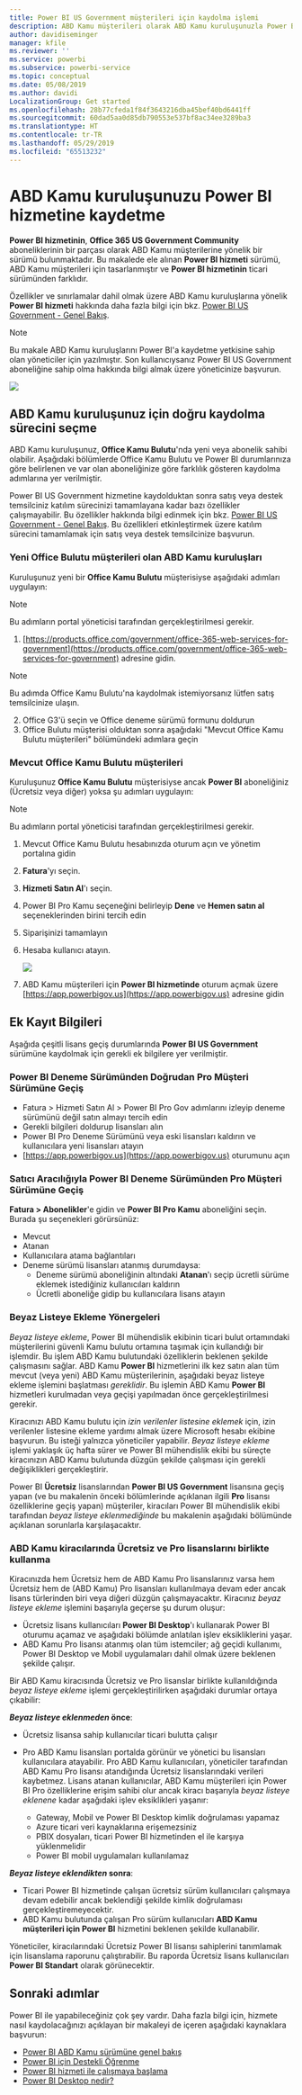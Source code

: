 ```yaml
---
title: Power BI US Government müşterileri için kaydolma işlemi
description: ABD Kamu müşterileri olarak ABD Kamu kuruluşunuzla Power BI US Government hizmetine kaydolmayı öğrenin
author: davidiseminger
manager: kfile
ms.reviewer: ''
ms.service: powerbi
ms.subservice: powerbi-service
ms.topic: conceptual
ms.date: 05/08/2019
ms.author: davidi
LocalizationGroup: Get started
ms.openlocfilehash: 28b77cfeda1f84f3643216dba45bef40bd6441ff
ms.sourcegitcommit: 60dad5aa0d85db790553e537bf8ac34ee3289ba3
ms.translationtype: HT
ms.contentlocale: tr-TR
ms.lasthandoff: 05/29/2019
ms.locfileid: "65513232"
---
```

# <a name="enroll-your-us-government-organization-in-the-power-bi-service"></a>ABD Kamu kuruluşunuzu Power BI hizmetine kaydetme
**Power BI hizmetinin**, **Office 365 US Government Community** aboneliklerinin bir parçası olarak ABD Kamu müşterilerine yönelik bir sürümü bulunmaktadır. Bu makalede ele alınan **Power BI hizmeti** sürümü, ABD Kamu müşterileri için tasarlanmıştır ve **Power BI hizmetinin** ticari sürümünden farklıdır.

Özellikler ve sınırlamalar dahil olmak üzere ABD Kamu kuruluşlarına yönelik **Power BI hizmeti** hakkında daha fazla bilgi için bkz. [Power BI US Government - Genel Bakış](service-govus-overview.md).

> [!NOTE]
> Bu makale ABD Kamu kuruluşlarını Power BI'a kaydetme yetkisine sahip olan yöneticiler için yazılmıştır. Son kullanıcıysanız Power BI US Government aboneliğine sahip olma hakkında bilgi almak üzere yöneticinize başvurun.
> 
> 

![](media/service-govus-signup/service_govus_signup_1.png)

## <a name="select-the-right-sign-up-process-for-your-us-government-organization"></a>ABD Kamu kuruluşunuz için doğru kaydolma sürecini seçme
ABD Kamu kuruluşunuz, **Office Kamu Bulutu**'nda yeni veya abonelik sahibi olabilir. Aşağıdaki bölümlerde Office Kamu Bulutu ve Power BI durumlarınıza göre belirlenen ve var olan aboneliğinize göre farklılık gösteren kaydolma adımlarına yer verilmiştir.

Power BI US Government hizmetine kaydolduktan sonra satış veya destek temsilciniz katılım sürecinizi tamamlayana kadar bazı özellikler çalışmayabilir. Bu özellikler hakkında bilgi edinmek için bkz. [Power BI US Government - Genel Bakış](service-govus-overview.md). Bu özellikleri etkinleştirmek üzere katılım sürecini tamamlamak için satış veya destek temsilcinize başvurun.

### <a name="us-government-organizations-that-are-new-office-cloud-customers"></a>Yeni Office Bulutu müşterileri olan ABD Kamu kuruluşları
Kuruluşunuz yeni bir **Office Kamu Bulutu** müşterisiyse aşağıdaki adımları uygulayın:

> [!NOTE]
> Bu adımların portal yöneticisi tarafından gerçekleştirilmesi gerekir.
>

1. [https://products.office.com/government/office-365-web-services-for-government](https://products.office.com/government/office-365-web-services-for-government) adresine gidin.

>[!NOTE]
>Bu adımda Office Kamu Bulutu'na kaydolmak istemiyorsanız lütfen satış temsilcinize ulaşın.
>

2. Office G3'ü seçin ve Office deneme sürümü formunu doldurun
3. Office Bulutu müşterisi olduktan sonra aşağıdaki "Mevcut Office Kamu Bulutu müşterileri" bölümündeki adımlara geçin

### <a name="existing-office-government-cloud-customers"></a>Mevcut Office Kamu Bulutu müşterileri
Kuruluşunuz **Office Kamu Bulutu** müşterisiyse ancak **Power BI** aboneliğiniz (Ücretsiz veya diğer) yoksa şu adımları uygulayın:

> [!NOTE]
> Bu adımların portal yöneticisi tarafından gerçekleştirilmesi gerekir.
> 
> 

1. Mevcut Office Kamu Bulutu hesabınızda oturum açın ve yönetim portalına gidin
2. **Fatura**'yı seçin.
3. **Hizmeti Satın Al**'ı seçin.
4. Power BI Pro Kamu seçeneğini belirleyip **Dene** ve **Hemen satın al** seçeneklerinden birini tercih edin
5. Siparişinizi tamamlayın
6. Hesaba kullanıcı atayın.
   
   ![](media/service-govus-signup/service_govus_signup_5.png)
7. ABD Kamu müşterileri için **Power BI hizmetinde** oturum açmak üzere [https://app.powerbigov.us](https://app.powerbigov.us) adresine gidin

## <a name="additional-signup-information"></a>Ek Kayıt Bilgileri
Aşağıda çeşitli lisans geçiş durumlarında **Power BI US Government** sürümüne kaydolmak için gerekli ek bilgilere yer verilmiştir.

### <a name="direct-power-bi-trial-to-pro-customer-onboarding"></a>Power BI Deneme Sürümünden Doğrudan Pro Müşteri Sürümüne Geçiş
* Fatura > Hizmeti Satın Al > Power BI Pro Gov adımlarını izleyip deneme sürümünü değil satın almayı tercih edin
* Gerekli bilgileri doldurup lisansları alın
* Power BI Pro Deneme Sürümünü veya eski lisansları kaldırın ve kullanıcılara yeni lisansları atayın
* [https://app.powerbigov.us](https://app.powerbigov.us) oturumunu açın

### <a name="reseller-power-bi-trial-to-pro-customer-onboarding"></a>Satıcı Aracılığıyla Power BI Deneme Sürümünden Pro Müşteri Sürümüne Geçiş
**Fatura > Abonelikler**'e gidin ve **Power BI Pro Kamu** aboneliğini seçin. Burada şu seçenekleri görürsünüz:

* Mevcut
* Atanan
* Kullanıcılara atama bağlantıları
* Deneme sürümü lisansları atanmış durumdaysa:
  * Deneme sürümü aboneliğinin altındaki **Atanan**'ı seçip ücretli sürüme eklemek istediğiniz kullanıcıları kaldırın
  * Ücretli aboneliğe gidip bu kullanıcılara lisans atayın

### <a name="whitelisting-instructions"></a>Beyaz Listeye Ekleme Yönergeleri
*Beyaz listeye ekleme*, Power BI mühendislik ekibinin ticari bulut ortamındaki müşterilerini güvenli Kamu bulutu ortamına taşımak için kullandığı bir işlemdir. Bu işlem ABD Kamu bulutundaki özelliklerin beklenen şekilde çalışmasını sağlar. ABD Kamu **Power BI** hizmetlerini ilk kez satın alan tüm mevcut (veya yeni) ABD Kamu müşterilerinin, aşağıdaki beyaz listeye ekleme işlemini başlatması *gereklidir*. Bu işlemin ABD Kamu **Power BI** hizmetleri kurulmadan veya geçişi yapılmadan önce gerçekleştirilmesi gerekir. 

Kiracınızı ABD Kamu bulutu için *izin verilenler listesine eklemek* için, izin verilenler listesine ekleme yardımı almak üzere Microsoft hesabı ekibine başvurun. Bu isteği yalnızca yöneticiler yapabilir. *Beyaz listeye ekleme* işlemi yaklaşık üç hafta sürer ve Power BI mühendislik ekibi bu süreçte kiracınızın ABD Kamu bulutunda düzgün şekilde çalışması için gerekli değişiklikleri gerçekleştirir.

Power BI **Ücretsiz** lisanslarından **Power BI US Government** lisansına geçiş yapan (ve bu makalenin önceki bölümlerinde açıklanan ilgili **Pro** lisansı özelliklerine geçiş yapan) müşteriler, kiracıları Power BI mühendislik ekibi tarafından *beyaz listeye eklenmediğinde* bu makalenin aşağıdaki bölümünde açıklanan sorunlarla karşılaşacaktır.

### <a name="mixed-free-and-pro-licenses-in-us-government-tenants"></a>ABD Kamu kiracılarında Ücretsiz ve Pro lisanslarını birlikte kullanma
Kiracınızda hem Ücretsiz hem de ABD Kamu Pro lisanslarınız varsa hem Ücretsiz hem de (ABD Kamu) Pro lisansları kullanılmaya devam eder ancak lisans türlerinden biri veya diğeri düzgün çalışmayacaktır. Kiracınız *beyaz listeye ekleme* işlemini başarıyla geçerse şu durum oluşur:

* Ücretsiz lisans kullanıcıları **Power BI Desktop**'ı kullanarak Power BI oturumu açamaz ve aşağıdaki bölümde anlatılan işlev eksikliklerini yaşar.
* ABD Kamu Pro lisansı atanmış olan tüm istemciler; ağ geçidi kullanımı, Power BI Desktop ve Mobil uygulamaları dahil olmak üzere beklenen şekilde çalışır.

Bir ABD Kamu kiracısında Ücretsiz ve Pro lisanslar birlikte kullanıldığında *beyaz listeye ekleme* işlemi gerçekleştirilirken aşağıdaki durumlar ortaya çıkabilir:

**_Beyaz listeye eklenmeden_ önce**:

* Ücretsiz lisansa sahip kullanıcılar ticari bulutta çalışır
* Pro ABD Kamu lisansları portalda görünür ve yönetici bu lisansları kullanıcılara atayabilir. Pro ABD Kamu kullanıcıları, yöneticiler tarafından ABD Kamu Pro lisansı atandığında Ücretsiz lisanslarındaki verileri kaybetmez. Lisans atanan kullanıcılar, ABD Kamu müşterileri için Power BI Pro özelliklerine erişim sahibi olur ancak kiracı başarıyla *beyaz listeye eklenene* kadar aşağıdaki işlev eksiklikleri yaşanır:
  
  * Gateway, Mobil ve Power BI Desktop kimlik doğrulaması yapamaz
  * Azure ticari veri kaynaklarına erişemezsiniz
  * PBIX dosyaları, ticari Power BI hizmetinden el ile karşıya yüklenmelidir
  * Power BI mobil uygulamaları kullanılamaz

**_Beyaz listeye eklendikten_ sonra**:

* Ticari Power BI hizmetinde çalışan ücretsiz sürüm kullanıcıları çalışmaya devam edebilir ancak beklendiği şekilde kimlik doğrulaması gerçekleştiremeyecektir.
* ABD Kamu bulutunda çalışan Pro sürüm kullanıcıları **ABD Kamu müşterileri için Power BI** hizmetini beklenen şekilde kullanabilir.

Yöneticiler, kiracılarındaki Ücretsiz Power BI lisansı sahiplerini tanımlamak için lisanslama raporunu çalıştırabilir. Bu raporda Ücretsiz lisans kullanıcıları **Power BI Standart** olarak görünecektir.

## <a name="next-steps"></a>Sonraki adımlar
Power BI ile yapabileceğiniz çok şey vardır. Daha fazla bilgi için, hizmete nasıl kaydolacağınızı açıklayan bir makaleyi de içeren aşağıdaki kaynaklara başvurun:

* [Power BI ABD Kamu sürümüne genel bakış](service-govus-overview.md)
* [Power BI için Destekli Öğrenme](guided-learning/gettingstarted.yml?tutorial-step=1)
* [Power BI hizmeti ile çalışmaya başlama](service-get-started.md)
* [Power BI Desktop nedir?](desktop-what-is-desktop.md)

